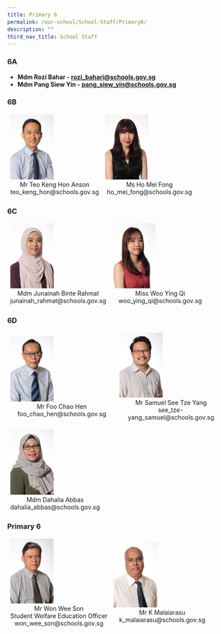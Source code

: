 ```yaml
---
title: Primary 6
permalink: /our-school/School-Staff/Primary6/
description: ""
third_nav_title: School Staff
---
```

### 6A

*   **Mdm Rozi Bahar - rozi_bahari@schools.gov.sg**  
*   **Mdm Pang Siew Yin - pang_siew_yin@schools.gov.sg**  

### 6B

<table align="center"><thead><tr class="Jeff's blog table class">
<td style="width:50%"><img src="/images/2020%20Mr%20Teo%20Anson.jpeg" style="width:100px"><center>Mr Teo Keng Hon Anson<br>teo_keng_hon@schools.gov.sg</center></td>
<td style="width:50%"><img src="/images/2020%20Ms%20Mei%20Fong.jpeg" style="width:100px"><center>Ms Ho Mei Fong<br>ho_mei_fong@schools.gov.sg</center></td></tr></thead></table>

### 6C

<table align="center"><thead><tr class="Jeff's blog table class">
<td style="width:50%"><img src="/images/2020%20Mdm%20Junainah.jpeg" style="width:100px"><center>Mdm Junainah Binte Rahmat<br>junainah_rahmat@schools.gov.sg</center></td>
<td style="width:50%"><img src="/images/2020%20Miss%20Woo%20Y%20Q.jpeg" style="width:100px"><center>Miss Woo Ying Qi<br>woo_ying_qi@schools.gov.sg</center></td></tr></thead></table>

### 6D

<table align="center"><thead><tr class="Jeff's blog table class">
<td style="width:50%"><img src="/images/2020%20Mr%20Foo.jpeg" style="width:100px"><center>Mr Foo Chao Hen<br>foo_chao_hen@schools.gov.sg</center></td>
<td style="width:50%"><img src="/images/2020%20Mr%20Samuel%20See.jpeg" style="width:100px"><center>Mr Samuel See Tze Yang<br>see_tze-yang_samuel@schools.gov.sg</center></td></tr></thead></table>
<table align="center"><thead><tr class="Jeff's blog table class">
<td style="width:50%"><img src="/images/2020%20Mdm%20Dahalia.jpeg" style="width:100px"><center>Mdm Dahalia Abbas<br>dahalia_abbas@schools.gov.sg</center></td>
<td style="width:50%"></td></tr></thead></table>

### Primary 6

<table align="center"><thead><tr class="Jeff's blog table class">
<td style="width:50%"><img src="/images/2020%20Mr%20Won.jpeg" style="width:100px"><center>Mr Won Wee Son<br>Student Welfare Education Officer<br>won_wee_son@schools.gov.sg</center></td>
<td style="width:50%"><img src="/images/2020%20Mr%20K%20Malaiarasu.jpeg" style="width:100px"><center>Mr K Malaiarasu<br>k_malaiarasu@schools.gov.sg</center></td></tr></thead></table>